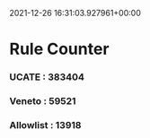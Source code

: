 2021-12-26 16:31:03.927961+00:00
# Rule Counter 
 ### UCATE : 383404

 ### Veneto : 59521

 ### Allowlist : 13918